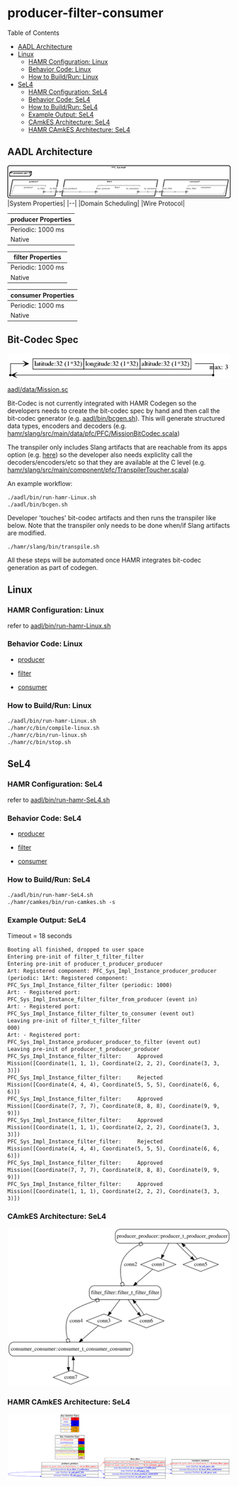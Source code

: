 # producer-filter-consumer

 Table of Contents
<!--table-of-contents_start-->
  * [AADL Architecture](#aadl-architecture)
  * [Linux](#linux)
    * [HAMR Configuration: Linux](#hamr-configuration-linux)
    * [Behavior Code: Linux](#behavior-code-linux)
    * [How to Build/Run: Linux](#how-to-buildrun-linux)
  * [SeL4](#sel4)
    * [HAMR Configuration: SeL4](#hamr-configuration-sel4)
    * [Behavior Code: SeL4](#behavior-code-sel4)
    * [How to Build/Run: SeL4](#how-to-buildrun-sel4)
    * [Example Output: SeL4](#example-output-sel4)
    * [CAmkES Architecture: SeL4](#camkes-architecture-sel4)
    * [HAMR CAmkES Architecture: SeL4](#hamr-camkes-architecture-sel4)
<!--table-of-contents_end-->


## AADL Architecture
<!--aadl-architecture_start-->
![AADL Arch](aadl/diagrams/aadl-arch.png)
|System Properties|
|--|
|Domain Scheduling|
|Wire Protocol|

|producer Properties|
|--|
|Periodic: 1000 ms|
|Native|



|filter Properties|
|--|
|Periodic: 1000 ms|
|Native|



|consumer Properties|
|--|
|Periodic: 1000 ms|
|Native|


<!--aadl-architecture_end-->

## Bit-Codec Spec

![spec](aadl/data/Mission.png)

[aadl/data/Mission.sc](aadl/data/Mission.sc)

Bit-Codec is not currently integrated with HAMR Codegen so the developers needs to create the bit-codec spec by hand and then call the bit-codec generator (e.g. [aadl/bin/bcgen.sh](aadl/bin/bcgen.sh)).  This will generate structured data types, encoders and decoders  (e.g. [hamr/slang/src/main/data/pfc/PFC/MissionBitCodec.scala](hamr/slang/src/main/data/pfc/PFC/MissionBitCodec.scala))

The transpiler only includes Slang artifacts that are reachable from its apps option (e.g. [here](hamr/slang/bin/transpile.sh#L24)) so the developer also needs expliclity call the decoders/encoders/etc so that they are available at the C level (e.g. [hamr/slang/src/main/component/pfc/TranspilerToucher.scala](hamr/slang/src/main/component/pfc/TranspilerToucher.scala))

An example workflow:
```
./aadl/bin/run-hamr-Linux.sh
./aadl/bin/bcgen.sh
```

Developer 'touches' bit-codec artifacts and then runs the transpiler like below.  Note that the transpiler only needs to be done when/if Slang artifacts are modified.

```
./hamr/slang/bin/transpile.sh
```

All these steps will be automated once HAMR integrates bit-codec generation as part of codegen.

## Linux
<!--Linux_start--><!--Linux_end-->

### HAMR Configuration: Linux
<!--hamr-configuration-linux_start-->
refer to [aadl/bin/run-hamr-Linux.sh](aadl/bin/run-hamr-Linux.sh)
<!--hamr-configuration-linux_end-->


### Behavior Code: Linux
<!--behavior-code-linux_start-->
  * [producer](hamr/c/ext-c/producer_t_producer_producer/producer_t_producer_producer.c)

  * [filter](hamr/c/ext-c/filter_t_filter_filter/filter_t_filter_filter.c)

  * [consumer](hamr/c/ext-c/consumer_t_consumer_consumer/consumer_t_consumer_consumer.c)
<!--behavior-code-linux_end-->


### How to Build/Run: Linux
<!--how-to-buildrun-linux_start-->
```
./aadl/bin/run-hamr-Linux.sh
./hamr/c/bin/compile-linux.sh
./hamr/c/bin/run-linux.sh
./hamr/c/bin/stop.sh
```
<!--how-to-buildrun-linux_end-->


## SeL4
<!--SeL4_start--><!--SeL4_end-->

### HAMR Configuration: SeL4
<!--hamr-configuration-sel4_start-->
refer to [aadl/bin/run-hamr-SeL4.sh](aadl/bin/run-hamr-SeL4.sh)
<!--hamr-configuration-sel4_end-->


### Behavior Code: SeL4
<!--behavior-code-sel4_start-->
  * [producer](hamr/c/ext-c/producer_t_producer_producer/producer_t_producer_producer.c)

  * [filter](hamr/c/ext-c/filter_t_filter_filter/filter_t_filter_filter.c)

  * [consumer](hamr/c/ext-c/consumer_t_consumer_consumer/consumer_t_consumer_consumer.c)
<!--behavior-code-sel4_end-->


### How to Build/Run: SeL4
<!--how-to-buildrun-sel4_start-->
```
./aadl/bin/run-hamr-SeL4.sh
./hamr/camkes/bin/run-camkes.sh -s
```
<!--how-to-buildrun-sel4_end-->


### Example Output: SeL4
<!--example-output-sel4_start-->
Timeout = 18 seconds
```
Booting all finished, dropped to user space
Entering pre-init of filter_t_filter_filter
Entering pre-init of producer_t_producer_producer
Art: Registered component: PFC_Sys_Impl_Instance_producer_producer (periodic: 1Art: Registered component: PFC_Sys_Impl_Instance_filter_filter (periodic: 1000)
Art: - Registered port: PFC_Sys_Impl_Instance_filter_filter_from_producer (event in)
Art: - Registered port: PFC_Sys_Impl_Instance_filter_filter_to_consumer (event out)
Leaving pre-init of filter_t_filter_filter
000)
Art: - Registered port: PFC_Sys_Impl_Instance_producer_producer_to_filter (event out)
Leaving pre-init of producer_t_producer_producer
PFC_Sys_Impl_Instance_filter_filter:     Approved Mission([Coordinate(1, 1, 1), Coordinate(2, 2, 2), Coordinate(3, 3, 3)])
PFC_Sys_Impl_Instance_filter_filter:     Rejected Mission([Coordinate(4, 4, 4), Coordinate(5, 5, 5), Coordinate(6, 6, 6)])
PFC_Sys_Impl_Instance_filter_filter:     Approved Mission([Coordinate(7, 7, 7), Coordinate(8, 8, 8), Coordinate(9, 9, 9)])
PFC_Sys_Impl_Instance_filter_filter:     Approved Mission([Coordinate(1, 1, 1), Coordinate(2, 2, 2), Coordinate(3, 3, 3)])
PFC_Sys_Impl_Instance_filter_filter:     Rejected Mission([Coordinate(4, 4, 4), Coordinate(5, 5, 5), Coordinate(6, 6, 6)])
PFC_Sys_Impl_Instance_filter_filter:     Approved Mission([Coordinate(7, 7, 7), Coordinate(8, 8, 8), Coordinate(9, 9, 9)])
PFC_Sys_Impl_Instance_filter_filter:     Approved Mission([Coordinate(1, 1, 1), Coordinate(2, 2, 2), Coordinate(3, 3, 3)])

```
<!--example-output-sel4_end-->


### CAmkES Architecture: SeL4
<!--camkes-architecture-sel4_start-->
![CAmkES Architecture: SeL4](aadl/diagrams/CAmkES-arch-SeL4.svg)
<!--camkes-architecture-sel4_end-->


### HAMR CAmkES Architecture: SeL4
<!--hamr-camkes-architecture-sel4_start-->
![HAMR CAmkES Architecture: SeL4](aadl/diagrams/CAmkES-HAMR-arch-SeL4.svg)
<!--hamr-camkes-architecture-sel4_end-->

